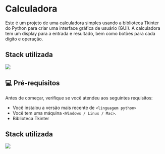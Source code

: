 # Calculadora
Este é um projeto de uma calculadora simples usando a biblioteca Tkinter do Python para criar uma interface gráfica de usuário (GUI). A calculadora tem um display para a entrada e resultado, bem como botões para cada dígito e operação.

## Stack utilizada

![](https://img.shields.io/badge/Python-3776AB?style=for-the-badge&logo=python&logoColor=white)


## 💻 Pré-requisitos

Antes de começar, verifique se você atendeu aos seguintes requisitos:

* Você instalou a versão mais recente de `<linguagem python>`
* Você tem uma máquina `<Windows / Linux / Mac>`.
* Biblioteca Tkinter

## Stack utilizada

![](https://img.shields.io/badge/Python-3776AB?style=for-the-badge&logo=python&logoColor=white)

